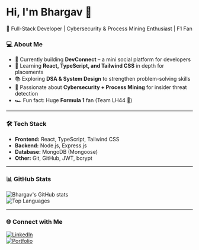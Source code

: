# Hi, I'm Bhargav 👋  

🚀 Full-Stack Developer | Cybersecurity & Process Mining Enthusiast | F1 Fan  

### 💻 About Me
- 🔭 Currently building **DevConnect** – a mini social platform for developers  
- 🌱 Learning **React, TypeScript, and Tailwind CSS** in depth for placements  
- 📚 Exploring **DSA & System Design** to strengthen problem-solving skills  
- 🔐 Passionate about **Cybersecurity + Process Mining** for insider threat detection  
- 🏎️ Fun fact: Huge **Formula 1** fan (Team LH44 💜)  

---

### 🛠️ Tech Stack
- **Frontend:** React, TypeScript, Tailwind CSS  
- **Backend:** Node.js, Express.js  
- **Database:** MongoDB (Mongoose)  
- **Other:** Git, GitHub, JWT, bcrypt  

---

### 📊 GitHub Stats
![Bhargav's GitHub stats](https://github-readme-stats.vercel.app/api?username=Bhargava421&show_icons=true&theme=tokyonight)  
![Top Languages](https://github-readme-stats.vercel.app/api/top-langs/?username=Bhargava421&layout=compact&theme=tokyonight)

---

### 🌐 Connect with Me
[![LinkedIn](https://img.shields.io/badge/LinkedIn-blue?style=for-the-badge&logo=linkedin)](https://www.linkedin.com/in/YOUR-LINKEDIN)  
[![Portfolio](https://img.shields.io/badge/Portfolio-000?style=for-the-badge&logo=vercel)](YOUR-PORTFOLIO-LINK)  

